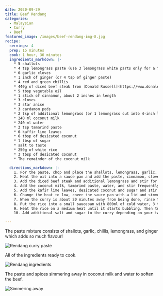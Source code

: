 ```yaml
---
date: 2020-09-29
title: Beef Rendang
categories:
  - Malaysian
  - Curry
  - Beef
featured_image: /images/beef-rendang-img-8.jpg
recipe:
  servings: 4
  prep: 15 minutes
  cook: 1 hour, 30 minutes
  ingredients_markdown: |-
    * 5 shallots
    * 4 tsp lemongrass paste (use 3 lemongrass white parts only for a fresher flavour)
    * 6 garlic cloves 
    * 1 inch of ginger (or 4 tsp of ginger paste)
    * 4 red and green chillis
    * 440g of diced beef steak from [Donald Russell](https://www.donaldrussell.com/diced-beef-steak.html)
    * 5 tbsp vegetable oil
    * 1 stick of cinnamon, about 2 inches in length
    * 3 cloves
    * 3 star anise
    * 3 cardamom pods
    * 2 tsp of additional lemongrass (or 1 lemongrass cut into 4-inch lengths and pounded)
    * 240 ml coconut milk
    * 240 ml water
    * 2 tsp tamarind paste
    * 6 kaffir lime leaves
    * 6 tbsp of desicated coconut 
    * 1 tbsp of sugar
    * salt to taste 
    * 250g of white rice
    * 3 tbsp of desicated coconut
    * The remainder of the coconut milk 

  directions_markdown: |-
    1. For the paste, chop and place the shallots, lemongrass, garlic, ginger and chillis into a food processor and process until very finely chopped.
    2. Heat the oil into a sauce pan and add the paste, cinnamon, cloves, star anise and cardamom. Stir until aromatic. 
    3. Add the diced beef steak and additional lemongrass and stir for 1 minute.
    4. Add the coconut milk, tamarind paste, water, and stir frequently on a medium heat until the beef is almost cooked. 
    5. Add the kafir lime leaves, desicated coconut and sugar and stir until well blended.
    6. Change the heat to low, cover the sauce pan with a lid and simmer for 1.5 hours.
    7. When the curry is about 20 minutes away from being done, rinse the white rice in a sieve under a tap to remove excess starch.
    8. Put the rice into a small saucepan with 800ml of cold water, 3 tbsp of desicated coconut and the remainder of the coconut milk.
    9. Heat the rice on a medium heat until it starts bubbling. Then turn the heat down to the lowest setting, cover, and cook until the water is gone.
    10. Add additional salt and sugar to the curry depending on your taste and serve.

---
```

The paste mixture consists of shallots, garlic, chillis, lemongrass, and ginger which adds so much flavour!

![Rendang curry paste](/images/beef-rendang-img-2)

All of the ingredients ready to cook.

![Rendang ingredients](/images/beef-rendang-img-6)

The paste and spices simmering away in coconut milk and water to soften the beef.

![Simmering away](/images/beef-rendang-img-5)
